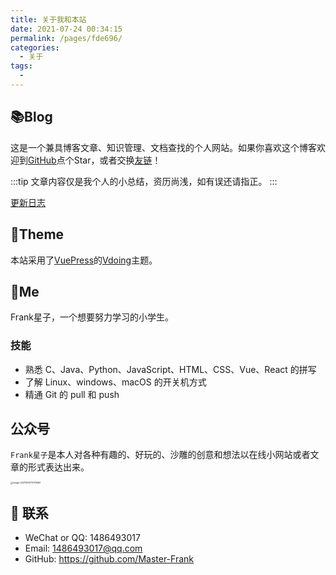 ```yaml
---
title: 关于我和本站
date: 2021-07-24 00:34:15
permalink: /pages/fde696/
categories:
  - 关于
tags:
  - 
---
```

## 📚Blog
这是一个兼具博客文章、知识管理、文档查找的个人网站。如果你喜欢这个博客欢迎到[GitHub](https://github.com/Master-Frank)点个Star，或者交换[友链](/friends/)！

:::tip
文章内容仅是我个人的小总结，资历尚浅，如有误还请指正。
:::

[更新日志](https://github.com/xugaoyi/vuepress-theme-vdoing/commits/master)

## 🎨Theme

本站采用了[VuePress](https://vuepress.vuejs.org/zh/)的[Vdoing](https://github.com/xugaoyi/vuepress-theme-vdoing)主题。


## 🐼Me
Frank星子，一个想要努力学习的小学生。

### 技能
* 熟悉 C、Java、Python、JavaScript、HTML、CSS、Vue、React 的拼写
* 了解 Linux、windows、macOS 的开关机方式
* 精通 Git 的 pull 和 push


## 公众号
`Frank星子`是本人对各种有趣的、好玩的、沙雕的创意和想法以在线小网站或者文章的形式表达出来。

<img src="https://cdn.jsdelivr.net/gh/Master-Frank/Image-hosting/img/20211014173748.png" alt="image-20211014173741482" style="zoom: 25%;" />

## :email: 联系

- WeChat or QQ: <a :href="qqUrl" class='qq'>1486493017</a>
- Email:  <a href="mailto:1486493017@qq.com">1486493017@qq.com</a>
- GitHub: <https://github.com/Master-Frank>


<script>
  export default {
    data(){
      return {
        qqUrl: 'tencent://message/?uin=894072666&Site=&Menu=yes'
      }
    },
    mounted(){
      const flag =  navigator.userAgent.match(/(phone|pad|pod|iPhone|iPod|ios|iPad|Android|Mobile|BlackBerry|IEMobile|MQQBrowser|JUC|Fennec|wOSBrowser|BrowserNG|WebOS|Symbian|Windows Phone)/i);
      if(flag){
        this.qqUrl = 'mqqwpa://im/chat?chat_type=wpa&uin=894072666&version=1&src_type=web&web_src=oicqzone.com'
      }
    }
  }
</script>
